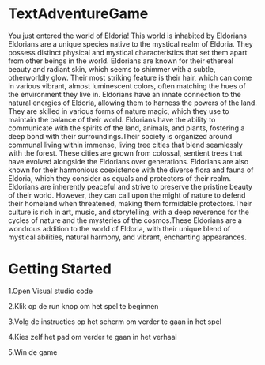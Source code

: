 # TextAdventureGame
 
You just entered the world of Eldoria! This world is inhabited by Eldorians
Eldorians are a unique species native to the mystical realm of Eldoria. They possess distinct physical and mystical characteristics that set them apart from other beings in the world.
Eldorians are known for their ethereal beauty and radiant skin, which seems to shimmer with a subtle, otherworldly glow.
Their most striking feature is their hair, which can come in various vibrant, almost luminescent colors, often matching the hues of the environment they live in.
Eldorians have an innate connection to the natural energies of Eldoria, allowing them to harness the powers of the land. They are skilled in various forms of nature magic, which they use to maintain the balance of their world.
Eldorians have the ability to communicate with the spirits of the land, animals, and plants, fostering a deep bond with their surroundings.Their society is organized around communal living within immense, living tree cities that blend seamlessly with the forest.
These cities are grown from colossal, sentient trees that have evolved alongside the Eldorians over generations. Eldorians are also known for their harmonious coexistence with the diverse flora and fauna of Eldoria, which they consider as equals and protectors of their realm.
Eldorians are inherently peaceful and strive to preserve the pristine beauty of their world. However, they can call upon the might of nature to defend their homeland when threatened, making them formidable protectors.Their culture is rich in art, music, and storytelling, with a deep reverence for the cycles of nature and the mysteries of the cosmos.These Eldorians are a wondrous addition to the world of Eldoria, with their unique blend of mystical abilities, natural harmony, and vibrant, enchanting appearances.


# Getting Started
1.Open Visual studio code

2.Klik op de run knop om het spel te beginnen

3.Volg de instructies op het scherm om verder te gaan in het spel

4.Kies zelf het pad om verder te gaan in het verhaal

5.Win de game